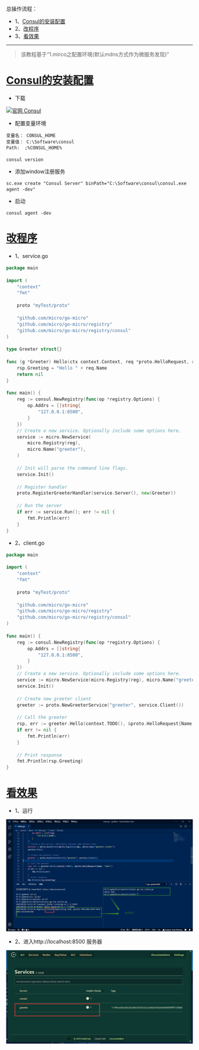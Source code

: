 总操作流程：
- 1、[Consul的安装配置](#go-01)
- 2、[改程序](#go-02)
- 3、[看效果](#go-03)

***

> 该教程基于“1.mirco之配置环境(默认mdns方式作为微服务发现)”

# <a name="go-01" href="#" >Consul的安装配置</a>

- 下载

[![](https://img.shields.io/badge/官网-Consul-red.svg "官网 Consul")](https://www.consul.io/downloads.html)

- 配置变量环境

```
变量名： CONSUL_HOME
变量值： C:\Software\consul
Path:  ;%CONSUL_HOME%

consul version
```

- 添加window注册服务

```
sc.exe create "Consul Server" binPath="C:\Software\consul\consul.exe agent -dev"
```

- 启动

```
consul agent -dev
```

# <a name="go-02" href="#" >改程序</a>

- 1、service.go

```go
package main

import (
	"context"
	"fmt"

	proto "myTest/proto"

	"github.com/micro/go-micro"
	"github.com/micro/go-micro/registry"
	"github.com/micro/go-micro/registry/consul"
)

type Greeter struct{}

func (g *Greeter) Hello(ctx context.Context, req *proto.HelloRequest, rsp *proto.HelloResponse) error {
	rsp.Greeting = "Hello " + req.Name
	return nil
}

func main() {
	reg := consul.NewRegistry(func(op *registry.Options) {
		op.Addrs = []string{
			"127.0.0.1:8500",
		}
	})
	// Create a new service. Optionally include some options here.
	service := micro.NewService(
		micro.Registry(reg),
		micro.Name("greeter"),
	)

	// Init will parse the command line flags.
	service.Init()

	// Register handler
	proto.RegisterGreeterHandler(service.Server(), new(Greeter))

	// Run the server
	if err := service.Run(); err != nil {
		fmt.Println(err)
	}
}

```

- 2、client.go

```go
package main

import (
	"context"
	"fmt"

	proto "myTest/proto"

	"github.com/micro/go-micro"
	"github.com/micro/go-micro/registry"
	"github.com/micro/go-micro/registry/consul"
)

func main() {
	reg := consul.NewRegistry(func(op *registry.Options) {
		op.Addrs = []string{
			"127.0.0.1:8500",
		}
	})
	// Create a new service. Optionally include some options here.
	service := micro.NewService(micro.Registry(reg), micro.Name("greeter.client"))
	service.Init()

	// Create new greeter client
	greeter := proto.NewGreeterService("greeter", service.Client())

	// Call the greeter
	rsp, err := greeter.Hello(context.TODO(), &proto.HelloRequest{Name: "John"})
	if err != nil {
		fmt.Println(err)
	}

	// Print response
	fmt.Println(rsp.Greeting)
}
```

# <a name="go-03" href="#" >看效果</a>

- 1、运行

![](image/2-1.png)

- 2、进入http://localhost:8500 服务器

![](image/2-2.png)